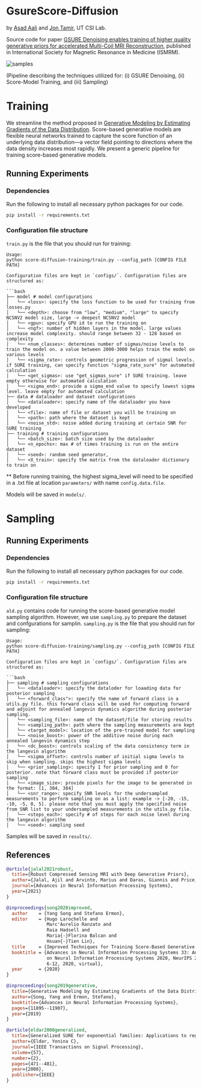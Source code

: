 # GsureScore-Diffusion
by [Asad Aali](https://asadaali.com/) and [Jon Tamir](http://users.ece.utexas.edu/~jtamir/csilab.html), UT CSI Lab.

Source code for paper [GSURE Denoising enables training of higher quality generative priors for accelerated Multi-Coil MRI Reconstruction](https://asad-aali.github.io/assets/html/ismrm24/gsure-score), published in International Society for Magnetic Resonance in Medicine (ISMRM).

![samples](assets/FastMRI.png)

(Pipeline describing the techniques utilized for: (i) GSURE Denoising, (ii) Score-Model Training, and (iii) Sampling)

# Training
We streamline the method proposed in [Generative Modeling by Estimating Gradients of the Data Distribution](https://arxiv.org/abs/1907.05600). Score-based generative models are flexible neural networks trained to capture the score function of an underlying data distribution—a vector field pointing to directions where the data density increases most rapidly. We present a generic pipeline for training score-based generative models.

## Running Experiments

### Dependencies

Run the following to install all necessary python packages for our code.

```bash
pip install -r requirements.txt
```

### Configuration file structure

`train.py` is the file that you should run for training:

```
Usage:
python score-diffusion-training/train.py --config_path [CONFIG FILE PATH]

Configuration files are kept in `configs/`. Configuration files are structured as:

```bash
├── model # model configurations
│   └── <loss>: specify the loss function to be used for training from losses.py
│   └── <depth>: choose from "low", "medium", "large" to specify NCSNV2 model size, large -> deepest NCSNV2 model
│   └── <gpu>: specify GPU id to run the training on
│   └── <ngf>: number of hidden layers in the model. large values increase model complexity. should range between 32 - 128 based on complexity
│   └── <num_classes>: determines number of sigmas/noise levels to train the model on. a value between 2000-3000 helps train the model on various levels
│   └── <sigma_rate>: controls geometric progression of sigmal levels. if SURE training, can specify function "sigma_rate_sure" for automated calculation
│   └── <get_sigmas>: use "get_sigmas_sure" if SURE training. leave empty otherwise for automated calculation
│   └── <sigma_end>: provide a sigma_end value to specify lowest sigma level. leave empty for automated calculation
├── data # dataloader and dataset configurations
│   └── <dataloader>: specify name of the dataloader you have developed
│   └── <file>: name of file or dataset you will be training on
│   └── <path>: path where the dataset is kept
│   └── <noise_std>: noise added during training at certain SNR for SURE training
├── training # training configurations
│   └── <batch_size>: batch size used by the dataloader
│   └── <n_epochs>: max # of times training is run on the entire dataset
│   └── <seed>: random seed generator,
│   └── <X_train>: specify the matrix from the dataloader dictionary to train on
```

** Before running training, the highest sigma_level will need to be specified in a .txt file at location `parameters/` with name `config.data.file`.

Models will be saved in `models/`.

# Sampling

## Running Experiments

### Dependencies

Run the following to install all necessary python packages for our code.

```bash
pip install -r requirements.txt
```

### Configuration file structure

`ald.py` contains code for running the score-based generative model sampling algorithm. However, we use `sampling.py` to prepare the dataset and confgurations for samplin. `sampling.py` is the file that you should run for sampling:

```
Usage:
python score-diffusion-training/sampling.py --config_path [CONFIG FILE PATH]

Configuration files are kept in `configs/`. Configuration files are structured as:

```bash
├── sampling # sampling configurations
│   └── <dataloader>: specify the dataloder for loaading data for posterior sampling
│   └── <forward_class">: specify the name of forward class in a utils.py file. this forward class will be used for computing forward and adjoint for annealed langevin dynamics algorithm during posterior sampling.
│   └── <sampling_file>: name of the dataset/file for storing results
│   └── <sampling_path>: path where the sampling measurements are kept
│   └── <target_model>: location of the pre-trained model for sampling
│   └── <noise_boost>: power of the additive noise during each annealed langevin dynamics step
│   └── <dc_boost>: controls scaling of the data consistency term in the langevin algorithm
│   └── <sigma_offset>: controls number of initial sigma levels to skip when sampling. skips the highest sigma levels
│   └── <prior_sampling>: specify 1 for prior sampling and 0 for posterior. note that forward class must be provided if posterior sampling
│   └── <image_size>: provide pixels for the image to be generated in the format: [1, 384, 384]
│   └── <snr_range>: specify SNR levels for the undersampled measurements to perform sampling on as a list: example -> [-20, -15, -10, -5, 0, 5]. please note that you must apply the specified noise from SNR list to your undersampled measurements in the utils.py file.
│   └── <steps_each>: specify # of steps for each noise level during the langevin algorithm
│   └── <seed>: sampling seed
```

Samples will be saved in `results/`.

## References

```bib
@article{jalal2021robust,
  title={Robust Compressed Sensing MRI with Deep Generative Priors},
  author={Jalal, Ajil and Arvinte, Marius and Daras, Giannis and Price, Eric and Dimakis, Alexandros G and Tamir, Jonathan I},
  journal={Advances in Neural Information Processing Systems},
  year={2021}
}
```

```bib
@inproceedings{song2020improved,
  author    = {Yang Song and Stefano Ermon},
  editor    = {Hugo Larochelle and
               Marc'Aurelio Ranzato and
               Raia Hadsell and
               Maria{-}Florina Balcan and
               Hsuan{-}Tien Lin},
  title     = {Improved Techniques for Training Score-Based Generative Models},
  booktitle = {Advances in Neural Information Processing Systems 33: Annual Conference
               on Neural Information Processing Systems 2020, NeurIPS 2020, December
               6-12, 2020, virtual},
  year      = {2020}
}
```

```bib
@inproceedings{song2019generative,
  title={Generative Modeling by Estimating Gradients of the Data Distribution},
  author={Song, Yang and Ermon, Stefano},
  booktitle={Advances in Neural Information Processing Systems},
  pages={11895--11907},
  year={2019}
}
```

```bib
@article{eldar2008generalized,
  title={Generalized SURE for exponential families: Applications to regularization},
  author={Eldar, Yonina C},
  journal={IEEE Transactions on Signal Processing},
  volume={57},
  number={2},
  pages={471--481},
  year={2008},
  publisher={IEEE}
}
```

